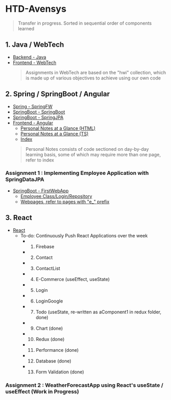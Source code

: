 # HTD-Avensys
> Transfer in progress.
> Sorted in sequential order of components learned

## 1. Java / WebTech
- [Backend - Java](https://github.com/JunHao86/HTD-Avensys/tree/main/Backend%20-%20Java)
- [Frontend - WebTech](https://github.com/JunHao86/HTD-Avensys/tree/main/Frontend%20-%20WebTech/Assignments)
  > Assignments in WebTech are based on the "hwi" collection, which is made up of various objectives to achieve using our own code

## 2. Spring / SpringBoot / Angular
- [Spring - SpringFW](https://github.com/JunHao86/HTD-Avensys/tree/main/Backend%20-%20SpringFW)
- [SpringBoot - SpringBoot](https://github.com/JunHao86/HTD-Avensys/tree/main/Backend%20-%20SpringBoot/learn-spring-boot)
- [SpringBoot - SpringJPA](https://github.com/JunHao86/HTD-Avensys/tree/main/Backend%20-%20SpringJPA/learn-jpa-hibernate)
- [Frontend - Angular](https://github.com/JunHao86/HTD-Avensys/tree/main/Frontend%20-%20Angular/src)
  - [Personal Notes at a Glance (HTML)](https://github.com/JunHao86/HTD-Avensys/blob/main/Frontend%20-%20Angular/src/task-qns/task-qns.component.html)
  - [Personal Notes at a Glance (TS)](https://github.com/JunHao86/HTD-Avensys/blob/main/Frontend%20-%20Angular/src/task-qns/task-qns.component.ts)
  - [Index](https://github.com/JunHao86/HTD-Avensys/blob/main/Frontend%20-%20Angular/src/index.html)
  > Personal Notes consists of code sectioned on day-by-day learning basis, some of which may require more than one page, refer to index
  
### Assignment 1 : Implementing Employee Application with SpringDataJPA
- [SpringBoot - FirstWebApp](https://github.com/JunHao86/HTD-Avensys/tree/main/Demo%20-%20FirstWebApp)
  - [Employee Class/Login/Repository](https://github.com/JunHao86/HTD-Avensys/tree/main/Demo%20-%20FirstWebApp/src/main/java/com/demo/springboot/webapp/employee)
  - [Webpages, refer to pages with "e_" prefix](https://github.com/JunHao86/HTD-Avensys/tree/main/Demo%20-%20FirstWebApp/src/main/resources/META-INF/resources/WEB-INF/jsp)

## 3. React
- [React](https://github.com/JunHao86/HTD-Avensys/tree/main/Frontend%20-%20React)
  - To-do: Continuously Push React Applications over the week
    - 1.	Firebase
    - 2.	Contact
    - 3.	ContactList
    - 4.	E-Commerce (useEffect, useState)
    - 5.	Login 
    - 6.	LoginGoogle
    - 7.	Todo (useState, re-written as aComponent1 in redux folder, done)
    - 9.	Chart (done)
    - 10. Redux (done)
    - 11. Performance (done)
    - 12. Database (done)
    - 13. Form Validation (done)

### Assignment 2 : WeatherForecastApp using React's useState / useEffect (Work in Progress)
